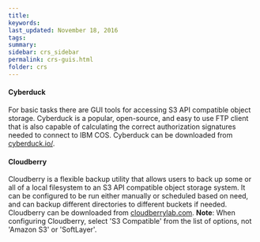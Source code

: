 ```yaml
---
title:  
keywords: 
last_updated: November 18, 2016
tags: 
summary: 
sidebar: crs_sidebar
permalink: crs-guis.html
folder: crs
---
```


#### Cyberduck

For basic tasks there are GUI tools for accessing S3 API compatible object storage. Cyberduck is a popular, open-source, and easy to use FTP client that is also capable of calculating the correct authorization signatures needed to connect to IBM COS.  Cyberduck can be downloaded from [cyberduck.io/](https://cyberduck.io/).

#### Cloudberry

Cloudberry is a flexible backup utility that allows users to back up some or all of a local filesystem to an S3 API compatible object storage system. It can be configured to be run either manually or scheduled based on need, and can backup different directories to different buckets if needed.  Cloudberry can be downloaded from [cloudberrylab.com](http://www.cloudberrylab.com/). **Note**: When configuring Cloudberry, select 'S3 Compatible' from the list of options, not 'Amazon S3' or 'SoftLayer'.  

